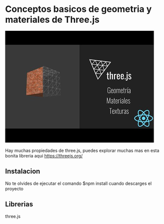 # Conceptos basicos de geometria y materiales de Three.js

![Geometria - Materiales Cover](public/hqdefault.jpg)

Hay muchas propiedades de three.js, puedes explorar muchas mas en esta bonita libreria aqui https://threejs.org/

## Instalacion
No te olvides de ejecutar el comando $npm install cuando descarges el proyecto

## Librerias 
three.js 

